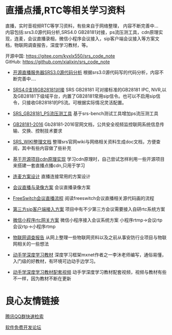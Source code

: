
# 直播点播,RTC等相关学习资料  
直播，实时音视频RTC等学习资料，有些来自于网络整理， 内容不断完善中...  
内容包括:srs3.0源代码分析,SRS4.0 GB28181对接，ps流压测工具，cdn原理实现，连麦，会议直播录相，微信小程序会议接入，sip客户端会议接入等方案文档，物联网调查报告，深度学习教材，等。    
   
开源中国:  https://gitee.com/kyxlx550/srs_code_note  
GitHub:  https://github.com/xialixin/srs_code_note
 

* [开源直播服务器SRS3.0源代码分析] 根据srs3.0源代码写的代码分析，内容不断完善中....
* [SRS4.0支持GB28181对接] SRS GB28181 可对接标准的GB28181 IPC, NVR,以及GB28181下级域平台，内置了GB28181常用sip信令。也可以不启用sip信令，只接收GB28181的PS流。可根据实际情况灵活配置。 
* [SRS_GB28181_PS流压测工具] 基于srs-bench测试工具增加ps流压测工具 
* [GB28181-2016] Gb28181-2016官网文档，公共安全视频监控联网系统信息传输、交换、控制技术要求
* [SRS_WIKI整理文档] 整理srs官网wiki与网络相关资料生成doc文档，方便查阅，其中有些内容做了些补充
* [基于开源项目cdn原理实现] 学习cdn原理时，自己尝试怎样利用一些开源项目来搭建一套直播点播cdn,只用于学习
* [连麦方案设计] 直播连接常用的方案设计
* [会议直播与录像方案]  会议直播录像方案
* [FreeSwitch会议直播流程] 阅读freeswitch会议直播相关源代码画的流程
* [第三方sip客户端接入方案] 项目中有不少第三方会议需要接入自研rtc系统方案
* [微信小程序rtc网关方案] 微信小程序接入会议系统方案 小程序rtmp->会议rtp  会议rtp->小程序rtmp

* [物联网调查报告]  从网上整理一些物联网资料以及之前从事安防行业项目与物联网相关的一些想法
* [动手学深度学习教材]  深度学习框架mxnet作者之一李沐老师编写，通俗易懂，入门级的好教材，有环境可边动手边学习。
* [动手学深度学习教材配套视频] 动手学深度学习教材配套视频，视频与教材有些不一样，因为教材不断在更新



[开源直播服务器SRS3.0源代码分析]:doc/srs_note.md
[SRS4.0支持GB28181对接]:doc/srs_gb28181.md
[GB28181-2016]:doc/GBT28181-2016.pdf
[SRS_GB28181_PS流压测工具]:doc/srs_gb28181_sb_load_publish.md
[SRS_WIKI整理文档]:doc/srs_wiki.md
[基于开源项目cdn原理实现]:doc/live_vod_cdn.md
[连麦方案设计]:doc/live_talk.md
[会议直播与录像方案]:doc/conf_live_record.md
[FreeSwitch会议直播流程]:doc/freeswitch_live.png
[第三方sip客户端接入方案]:doc/sip_conf_client.md
[微信小程序rtc网关方案]:doc/wx_conf_gateway.md

[物联网调查报告]:doc/iot_report.md
[动手学深度学习教材]:https://zh.d2l.ai/
[动手学深度学习教材配套视频]:https://www.bilibili.com/video/av66465506





 # 良心友情链接

[腾讯QQ群快速检索](http://u.720life.cn/s/8cf73f7c)

[软件免费开发论坛](http://u.720life.cn/s/bbb01dc0)